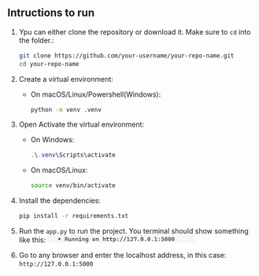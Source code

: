 ## Intructions to run

1. Ypu can either clone the repository or download it. Make sure to `cd` into the folder.:
   ```bash
   git clone https://github.com/your-username/your-repo-name.git
   cd your-repo-name
   ```

2. Create a virtual environment:
   - On macOS/Linux/Powershell(Windows):
     ```bash
     python -m venv .venv
     ```


3. Open Activate the virtual environment:
   - On Windows:
     ```Powershell
     .\.venv\Scripts\activate
     ```
   - On macOS/Linux:
     ```bash
     source venv/bin/activate
     ```

4. Install the dependencies:
   ```bash
   pip install -r requirements.txt
   ```

5. Run the `app.py` to run the project. You terminal should show something like this:
   ![alt text](images/image.png)
   
6. Go to any browser and enter the localhost address, in this case: `http://127.0.0.1:5000`
